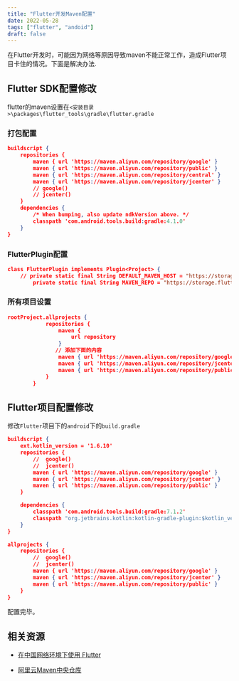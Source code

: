 ```yaml
---
title: "Flutter开发Maven配置"
date: 2022-05-28
tags: ["flutter", "andoid"]
draft: false
---
```


​      在Flutter开发时，可能因为网络等原因导致maven不能正常工作，造成Flutter项目卡住的情况。下面是解决办法.
## Flutter SDK配置修改

flutter的maven设置在`<安装目录>\packages\flutter_tools\gradle\flutter.gradle` 

### 打包配置

```json
buildscript {
    repositories {
        maven { url 'https://maven.aliyun.com/repository/google' }
        maven { url 'https://maven.aliyun.com/repository/public' }
        maven { url 'https://maven.aliyun.com/repository/central' }
        maven { url 'https://maven.aliyun.com/repository/jcenter' }
        // google()
        // jcenter()
    }
    dependencies {
        /* When bumping, also update ndkVersion above. */
        classpath 'com.android.tools.build:gradle:4.1.0'
    }
}
```

### FlutterPlugin配置

```json
class FlutterPlugin implements Plugin<Project> {
    // private static final String DEFAULT_MAVEN_HOST = "https://storage.googleapis.com";
        private static final String MAVEN_REPO = "https://storage.flutter-io.cn/download.flutter.io";

```

### 所有项目设置

```json
rootProject.allprojects {
            repositories {
                maven {
                    url repository
                }
               // 添加下面的内容
                maven { url 'https://maven.aliyun.com/repository/google' }
                maven { url 'https://maven.aliyun.com/repository/jcenter' }
                maven { url 'https://maven.aliyun.com/repository/public' }
            }
        }
```

## Flutter项目配置修改

修改`Flutter`项目下的`android`下的`build.gradle`

```json
buildscript {
    ext.kotlin_version = '1.6.10'
    repositories {
        //  google()
        //  jcenter()
        maven { url 'https://maven.aliyun.com/repository/google' }
        maven { url 'https://maven.aliyun.com/repository/jcenter' }
        maven { url 'https://maven.aliyun.com/repository/public' }
    }

    dependencies {
        classpath 'com.android.tools.build:gradle:7.1.2'
        classpath "org.jetbrains.kotlin:kotlin-gradle-plugin:$kotlin_version"
    }
}

allprojects {
    repositories {
        //  google()
        //  jcenter()
        maven { url 'https://maven.aliyun.com/repository/google' }
        maven { url 'https://maven.aliyun.com/repository/jcenter' }
        maven { url 'https://maven.aliyun.com/repository/public' }
    }
}
```

配置完毕。

## 相关资源

+ [在中国网络环境下使用 Flutter](https://flutter.cn/community/china)

+ [阿里云Maven中央仓库 ](https://developer.aliyun.com/mvn/guide)

  